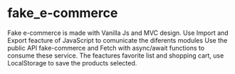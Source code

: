 # fake_e-commerce
Fake e-commerce is made with Vanilla Js and  MVC design. Use Import and Export feacture of JavaScript to comunicate the diferents modules
Use the public API fake-commerce and Fetch with async/await functions to consume these service.
The feactures favorite list and shopping cart, use LocalStorage to save the products selected.
